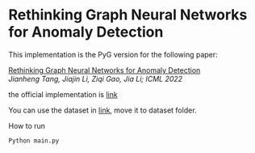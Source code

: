 # Rethinking Graph Neural Networks for Anomaly Detection

This implementation is the PyG version for the following paper:

[Rethinking Graph Neural Networks for Anomaly Detection](https://proceedings.mlr.press/v162/tang22b.html)  
*Jianheng Tang, Jiajin Li, Ziqi Gao, Jia Li; ICML 2022*

the official implementation is [link](https://github.com/squareRoot3/Rethinking-Anomaly-Detection)

You can use the dataset in [link](https://github.com/pygod-team/data), move it to dataset folder.

How to run

```
Python main.py
```
